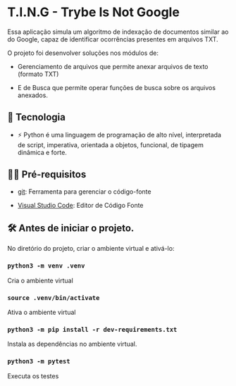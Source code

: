 # T.I.N.G - Trybe Is Not Google

Essa aplicação simula um algoritmo de indexação de documentos similar ao do Google, capaz de identificar ocorrências presentes em arquivos TXT.

O projeto foi desenvolver soluções nos módulos de:

- Gerenciamento de arquivos que permite anexar arquivos de texto (formato TXT)

- E de Busca que permite operar funções de busca sobre os arquivos anexados.

## 🚀 Tecnologia

- ⚡ Python é uma linguagem de programação de alto nível, interpretada de script, imperativa, orientada a objetos, funcional, de tipagem dinâmica e forte.

## ✋🏻 Pré-requisitos

- [git](https://git-scm.com/downloads): Ferramenta para gerenciar o código-fonte

- [Visual Studio Code](https://code.visualstudio.com/): Editor de Código Fonte

## :hammer_and_wrench: Antes de iniciar o projeto.

No diretório do projeto, criar o ambiente virtual e ativá-lo:

### `python3 -m venv .venv`

Cria o ambiente virtual

### `source .venv/bin/activate`

Ativa o ambiente virtual

### `python3 -m pip install -r dev-requirements.txt`

Instala as dependências no ambiente virtual.

### `python3 -m pytest`

Executa os testes
